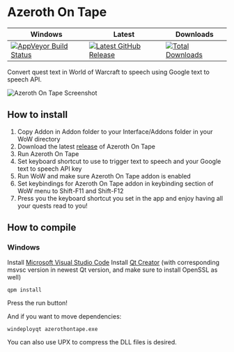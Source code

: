 # Azeroth On Tape

| Windows | Latest  | Downloads |
|---------|---------|-----------|
|[![AppVeyor Build Status](https://ci.appveyor.com/api/projects/status/40idh8oiq9tuwjlr?svg=true)](https://ci.appveyor.com/project/fireph/azerothontape)|[![Latest GitHub Release](https://img.shields.io/github/release/fireph/AzerothOnTape.svg)](https://github.com/fireph/AzerothOnTape/releases/latest)|[![Total Downloads](https://img.shields.io/github/downloads/fireph/AzerothOnTape/total.svg)](https://github.com/fireph/AzerothOnTape/releases/latest)|

Convert quest text in World of Warcraft to speech using Google text to speech API.

![Azeroth On Tape Screenshot](https://i.imgur.com/BWLJQOC.png)

## How to install
1. Copy Addon in Addon folder to your Interface/Addons folder in your WoW directory
2. Download the latest [release](https://github.com/DungFu/AzerothOnTape/releases) of Azeroth On Tape
3. Run Azeroth On Tape
4. Set keyboard shortcut to use to trigger text to speech and your Google text to speech API key
5. Run WoW and make sure Azeroth On Tape addon is enabled
6. Set keybindings for Azeroth On Tape addon in keybinding section of WoW menu to Shift-F11 and Shift-F12
7. Press you the keyboard shortcut you set in the app and enjoy having all your quests read to you!

## How to compile
### Windows
Install [Microsoft Visual Studio Code](https://code.visualstudio.com/download)
Install [Qt Creator](https://www.qt.io/download) (with corresponding msvsc version in newest Qt version, and make sure to install OpenSSL as well)
```
qpm install
```
Press the run button!

And if you want to move dependencies:
```
windeployqt azerothontape.exe
```
You can also use UPX to compress the DLL files is desired.

